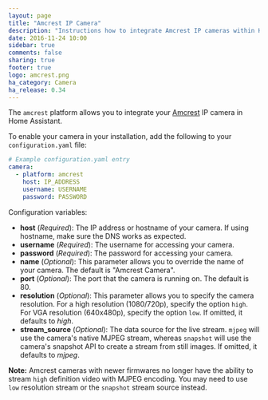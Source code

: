 ```yaml
---
layout: page
title: "Amcrest IP Camera"
description: "Instructions how to integrate Amcrest IP cameras within Home Assistant."
date: 2016-11-24 10:00
sidebar: true
comments: false
sharing: true
footer: true
logo: amcrest.png
ha_category: Camera
ha_release: 0.34
---
```


The `amcrest` platform allows you to integrate your [Amcrest](https://amcrest.com/) IP camera in Home Assistant.

To enable your camera in your installation, add the following to your `configuration.yaml` file:

```yaml
# Example configuration.yaml entry
camera:
  - platform: amcrest
    host: IP_ADDRESS
    username: USERNAME
    password: PASSWORD
```

Configuration variables:

- **host** (*Required*): The IP address or hostname of your camera. If using hostname, make sure the DNS works as expected.
- **username** (*Required*): The username for accessing your camera.
- **password** (*Required*): The password for accessing your camera.
- **name** (*Optional*): This parameter allows you to override the name of your camera. The default is "Amcrest Camera".
- **port** (*Optional*): The port that the camera is running on. The default is 80.
- **resolution** (*Optional*): This parameter allows you to specify the camera resolution. For a high resolution (1080/720p), specify the option `high`. For VGA resolution (640x480p), specify the option `low`. If omitted, it defaults to *high*.
- **stream_source** (*Optional*): The data source for the live stream. `mjpeg` will use the camera's native MJPEG stream, whereas `snapshot` will use the camera's snapshot API to create a stream from still images. If omitted, it defaults to *mjpeg*.

**Note:** Amcrest cameras with newer firmwares no longer have the ability to stream `high` definition video with MJPEG encoding. You may need to use `low` resolution stream or the `snapshot` stream source instead.
